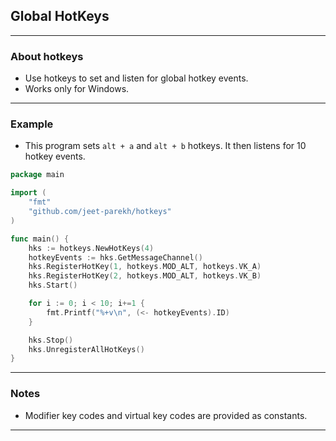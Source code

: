 ## Global HotKeys

---

### About hotkeys

- Use hotkeys to set and listen for global hotkey events.
- Works only for Windows.

---

### Example

- This program sets `alt + a` and `alt + b` hotkeys. It then listens for 10 hotkey events.

```go
package main

import (
    "fmt"
    "github.com/jeet-parekh/hotkeys"
)

func main() {
    hks := hotkeys.NewHotKeys(4)
    hotkeyEvents := hks.GetMessageChannel()
    hks.RegisterHotKey(1, hotkeys.MOD_ALT, hotkeys.VK_A)
    hks.RegisterHotKey(2, hotkeys.MOD_ALT, hotkeys.VK_B)
    hks.Start()

    for i := 0; i < 10; i+=1 {
        fmt.Printf("%+v\n", (<- hotkeyEvents).ID)
    }

    hks.Stop()
    hks.UnregisterAllHotKeys()
}
```

---

### Notes

- Modifier key codes and virtual key codes are provided as constants.

---
